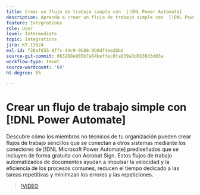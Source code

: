 ```yaml
---
title: Crear un flujo de trabajo simple con  [!DNL Power Automate]
description: Aprenda a crear un flujo de trabajo simple con  [!DNL Power Automate] conectores
feature: Integrations
role: User
level: Intermediate
topic: Integrations
jira: KT-13924
exl-id: f26af655-8ffc-44c9-9b88-9b0df4ee2bbd
source-git-commit: 063268e985b7a64beffec8fa939a3d8b38d3d03a
workflow-type: tm+mt
source-wordcount: '69'
ht-degree: 0%

---
```


# Crear un flujo de trabajo simple con [!DNL Power Automate]

Descubre cómo los miembros no técnicos de tu organización pueden crear flujos de trabajo sencillos que se conectan a otros sistemas mediante los conectores de [!DNL Microsoft Power Automate] prediseñados que se incluyen de forma gratuita con Acrobat Sign. Estos flujos de trabajo automatizados de documentos ayudan a impulsar la velocidad y la eficiencia de los procesos comunes, reducen el tiempo dedicado a las tareas repetitivas y minimizan los errores y las repeticiones.


>[!VIDEO](https://video.tv.adobe.com/v/3437912?quality=12&learn=on&hidetitle=true&captions=spa)
